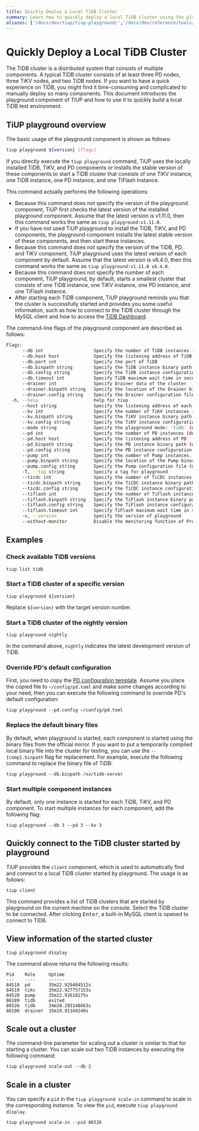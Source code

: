 ```yaml
---
title: Quickly Deploy a Local TiDB Cluster
summary: Learn how to quickly deploy a local TiDB cluster using the playground component of TiUP.
aliases: ['/docs/dev/tiup/tiup-playground/','/docs/dev/reference/tools/tiup/playground/']
---
```


# Quickly Deploy a Local TiDB Cluster

The TiDB cluster is a distributed system that consists of multiple components. A typical TiDB cluster consists of at least three PD nodes, three TiKV nodes, and two TiDB nodes. If you want to have a quick experience on TiDB, you might find it time-consuming and complicated to manually deploy so many components. This document introduces the playground component of TiUP and how to use it to quickly build a local TiDB test environment.

## TiUP playground overview

The basic usage of the playground component is shown as follows:

```bash
tiup playground ${version} [flags]
```

If you directly execute the `tiup playground` command, TiUP uses the locally installed TiDB, TiKV, and PD components or installs the stable version of these components to start a TiDB cluster that consists of one TiKV instance, one TiDB instance, one PD instance, and one TiFlash instance.

This command actually performs the following operations:

- Because this command does not specify the version of the playground component, TiUP first checks the latest version of the installed playground component. Assume that the latest version is v1.11.0, then this command works the same as `tiup playground:v1.11.0`.
- If you have not used TiUP playground to install the TiDB, TiKV, and PD components, the playground component installs the latest stable version of these components, and then start these instances.
- Because this command does not specify the version of the TiDB, PD, and TiKV component, TiUP playground uses the latest version of each component by default. Assume that the latest version is v6.4.0, then this command works the same as `tiup playground:v1.11.0 v6.4.0`.
- Because this command does not specify the number of each component, TiUP playground, by default, starts a smallest cluster that consists of one TiDB instance, one TiKV instance, one PD instance, and one TiFlash instance.
- After starting each TiDB component, TiUP playground reminds you that the cluster is successfully started and provides you some useful information, such as how to connect to the TiDB cluster through the MySQL client and how to access the [TiDB Dashboard](/dashboard/dashboard-intro.md).

The command-line flags of the playground component are described as follows:

```bash
Flags:
      --db int                   Specify the number of TiDB instances (default: 1)
      --db.host host             Specify the listening address of TiDB
      --db.port int              Specify the port of TiDB
      --db.binpath string        Specify the TiDB instance binary path (optional, for debugging)
      --db.config string         Specify the TiDB instance configuration file (optional, for debugging)
      --db.timeout int           Specify TiDB maximum wait time in seconds for starting. 0 means no limit
      --drainer int              Specify Drainer data of the cluster
      --drainer.binpath string   Specify the location of the Drainer binary files (optional, for debugging)
      --drainer.config string    Specify the Drainer configuration file
  -h, --help                     help for tiup
      --host string              Specify the listening address of each component (default: `127.0.0.1`). Set it to `0.0.0.0` if provided for access of other machines
      --kv int                   Specify the number of TiKV instances (default: 1)
      --kv.binpath string        Specify the TiKV instance binary path (optional, for debugging)
      --kv.config string         Specify the TiKV instance configuration file (optional, for debugging)
      --mode string              Specify the playground mode: 'tidb' (default) and 'tikv-slim'
      --pd int                   Specify the number of PD instances (default: 1)
      --pd.host host             Specify the listening address of PD
      --pd.binpath string        Specify the PD instance binary path (optional, for debugging)
      --pd.config string         Specify the PD instance configuration file (optional, for debugging)
      --pump int                 Specify the number of Pump instances. If the value is not `0`, TiDB Binlog is enabled.
      --pump.binpath string      Specify the location of the Pump binary files (optional, for debugging)
      --pump.config string       Specify the Pump configuration file (optional, for debugging)
      -T, --tag string           Specify a tag for playground
      --ticdc int                Specify the number of TiCDC instances (default: 0)
      --ticdc.binpath string     Specify the TiCDC instance binary path (optional, for debugging)
      --ticdc.config string      Specify the TiCDC instance configuration file (optional, for debugging)
      --tiflash int              Specify the number of TiFlash instances (default: 1)
      --tiflash.binpath string   Specify the TiFlash instance binary path (optional, for debugging)
      --tiflash.config string    Specify the TiFlash instance configuration file (optional, for debugging)
      --tiflash.timeout int      Specify TiFlash maximum wait time in seconds for starting. 0 means no limit
      -v, --version              Specify the version of playground
      --without-monitor          Disable the monitoring function of Prometheus and Grafana. If you do not add this flag, the monitoring function is enabled by default.
```

## Examples

### Check available TiDB versions


```shell
tiup list tidb
```

### Start a TiDB cluster of a specific version


```shell
tiup playground ${version}
```

Replace `${version}` with the target version number.

### Start a TiDB cluster of the nightly version


```shell
tiup playground nightly
```

In the command above, `nightly` indicates the latest development version of TiDB.

### Override PD's default configuration

First, you need to copy the [PD configuration template](https://github.com/pingcap/pd/blob/master/conf/config.toml). Assume you place the copied file to `~/config/pd.toml` and make some changes according to your need, then you can execute the following command to override PD's default configuration:


```shell
tiup playground --pd.config ~/config/pd.toml
```

### Replace the default binary files

By default, when playground is started, each component is started using the binary files from the official mirror. If you want to put a temporarily compiled local binary file into the cluster for testing, you can use the `--{comp}.binpath` flag for replacement. For example, execute the following command to replace the binary file of TiDB:


```shell
tiup playground --db.binpath /xx/tidb-server
```

### Start multiple component instances

By default, only one instance is started for each TiDB, TiKV, and PD component. To start multiple instances for each component, add the following flag:


```shell
tiup playground --db 3 --pd 3 --kv 3
```

## Quickly connect to the TiDB cluster started by playground

TiUP provides the `client` component, which is used to automatically find and connect to a local TiDB cluster started by playground. The usage is as follows:


```shell
tiup client
```

This command provides a list of TiDB clusters that are started by playground on the current machine on the console. Select the TiDB cluster to be connected. After clicking <kbd>Enter</kbd>, a built-in MySQL client is opened to connect to TiDB.

## View information of the started cluster


```shell
tiup playground display
```

The command above returns the following results:

```
Pid    Role     Uptime
---    ----     ------
84518  pd       35m22.929404512s
84519  tikv     35m22.927757153s
84520  pump     35m22.92618275s
86189  tidb     exited
86526  tidb     34m28.293148663s
86190  drainer  35m19.91349249s
```

## Scale out a cluster

The command-line parameter for scaling out a cluster is similar to that for starting a cluster. You can scale out two TiDB instances by executing the following command:


```shell
tiup playground scale-out --db 2
```

## Scale in a cluster

You can specify a `pid` in the `tiup playground scale-in` command to scale in the corresponding instance. To view the `pid`, execute `tiup playground display`.


```shell
tiup playground scale-in --pid 86526
```
